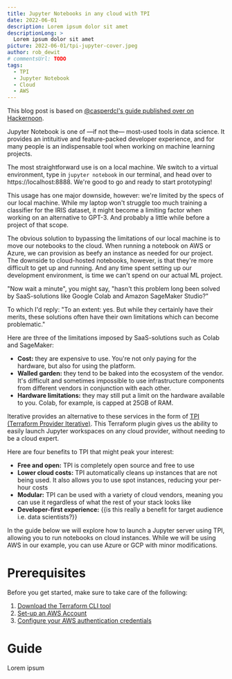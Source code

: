 ```yaml
---
title: Jupyter Notebooks in any cloud with TPI
date: 2022-06-01
description: Lorem ipsum dolor sit amet
descriptionLong: >
  Lorem ipsum dolor sit amet
picture: 2022-06-01/tpi-jupyter-cover.jpeg
author: rob_dewit
# commentsUrl: TODO
tags:
  - TPI
  - Jupyter Notebook
  - Cloud
  - AWS
---
```


<admon type="info">

This blog post is based on
[@casperdcl's guide published over on Hackernoon](https://hackernoon.com/using-jupytertensorboard-in-any-cloud-with-one-command).

</admon>

Jupyter Notebook is one of —if not the— most-used tools in data science. It
provides an intituitive and feature-packed developer experience, and for many
people is an indispensable tool when working on machine learning projects.

The most straightforward use is on a local machine. We switch to a virtual
environment, type in `jupyter notebook` in our terminal, and head over to
https://localhost:8888. We're good to go and ready to start prototyping!

This usage has one major downside, however: we're limited by the specs of our
local machine. While my laptop won't struggle too much training a classifier for
the IRIS dataset, it might become a limiting factor when working on an
alternative to GPT-3. And probably a little while before a project of that
scope.

The obvious solution to bypassing the limitations of our local machine is to
move our notebooks to the cloud. When running a notebook on AWS or Azure, we can
provision as beefy an instance as needed for our project. The downside to
cloud-hosted notebooks, however, is that they're more difficult to get up and
running. And any time spent setting up our development environment, is time we
can't spend on our actual ML project.

"Now wait a minute", you might say, "hasn't this problem long been solved by
SaaS-solutions like Google Colab and Amazon SageMaker Studio?"

To which I'd reply: "To an extent: yes. But while they certainly have their
merits, these solutions often have their own limitations which can become
problematic."

Here are three of the limitations imposed by SaaS-solutions such as Colab and
SageMaker:

- **Cost:** they are expensive to use. You're not only paying for the hardware,
  but also for using the platform.
- **Walled garden:** they tend to be baked into the ecosystem of the vendor.
  It's difficult and sometimes impossible to use infrastructure components from
  different vendors in conjunction with each other.
- **Hardware limitations:** they may still put a limit on the hardware available
  to you. Colab, for example, is capped at 25GB of RAM.

Iterative provides an alternative to these services in the form of
[TPI (Terraform Provider Iterative)](https://github.com/iterative/terraform-provider-iterative).
This Terraform plugin gives us the ability to easily launch Jupyter workspaces
on any cloud provider, without needing to be a cloud expert.

Here are four benefits to TPI that might peak your interest:

- **Free and open:** TPI is completely open source and free to use
- **Lower cloud costs:** TPI automatically cleans up instances that are not
  being used. It also allows you to use spot instances, reducing your per-hour
  costs
- **Modular:** TPI can be used with a variety of cloud vendors, meaning you can
  use it regardless of what the rest of your stack looks like
- **Developer-first experience:** {{is this really a benefit for target audience
  i.e. data scientists?}}

In the guide below we will explore how to launch a Jupyter server using TPI,
allowing you to run notebooks on cloud instances. While we will be using AWS in
our example, you can use Azure or GCP with minor modifications.

# Prerequisites

Before you get started, make sure to take care of the following:

1. [Download the Terraform CLI tool](https://www.terraform.io/downloads)
1. [Set-up an AWS Account](https://aws.amazon.com/)
1. [Configure your AWS authentication credentials](https://docs.aws.amazon.com/cli/latest/userguide/cli-configure-files.html)

# Guide

Lorem ipsum

<!-- ## Downsides to Google Colab

https://analyticsindiamag.com/explained-5-drawback-of-google-colab/#:~:text=Limited%20Space%20%26%20Time%3A%20The%20Google,the%20complex%20functions%20to%20execute.
https://towardsdatascience.com/why-i-moved-from-google-colab-and-amazon-sagemaker-to-saturn-cloud-675f0a51ece1

- Closed environment, only pre-approved packages
- Storage constraints: coopts Google Drive storage
- Entire GDrive accessible in Colab, so sharing exposes a lot of data
- Pricing https://colab.research.google.com/signup#
- Limits to specifications wrt memory and processing power
- Reproducibility/versioning difficult
- Not really Jupyter; renamed stuff
- No real-time collaboration

## Downsides to Amazon SageMaker

https://towardsdatascience.com/why-i-moved-from-google-colab-and-amazon-sagemaker-to-saturn-cloud-675f0a51ece1

- All data stored on S3 (problem with large datasets, e.g. images or videos)
- Download data for every training instance (100Gb takes 20 minutes) -->

